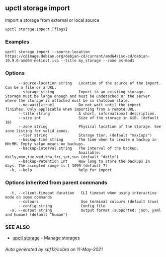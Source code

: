 ## upctl storage import

Import a storage from external or local source

```
upctl storage import [flags]
```

### Examples

```
upctl storage import --source-location https://cdimage.debian.org/debian-cd/current/amd64/iso-cd/debian-10.9.0-amd64-netinst.iso --title my_storage --zone es-mad1
```

### Options

```
      --source-location string   Location of the source of the import. Can be a file or a URL.
      --storage string           Import to an existing storage. Storage must be large enough and must be undetached or the server where the storage is attached must be in shutdown state.
      --no-wait[=true]           Do not wait until the import finishes. Only applicable when importing from a remote URL.
      --title string             A short, informational description.
      --size int                 Size of the storage in GiB. (default 10)
      --zone string              Physical location of the storage. See zone listing for valid zones.
      --tier string              Storage tier. (default "maxiops")
      --backup-time string       The time when to create a backup in HH:MM. Empty value means no backups.
      --backup-interval string   The interval of the backup.
                                 Available: daily,mon,tue,wed,thu,fri,sat,sun (default "daily")
      --backup-retention int     How long to store the backups in days. The accepted range is 1-1095 (default 7)
  -h, --help                     help for import
```

### Options inherited from parent commands

```
  -t, --client-timeout duration   CLI timeout when using interactive mode on some commands
      --colours                   Use terminal colours (default true)
      --config string             Config file
  -o, --output string             Output format (supported: json, yaml and human) (default "human")
```

### SEE ALSO

* [upctl storage](upctl_storage.md)	 - Manage storages

###### Auto generated by spf13/cobra on 11-May-2021
